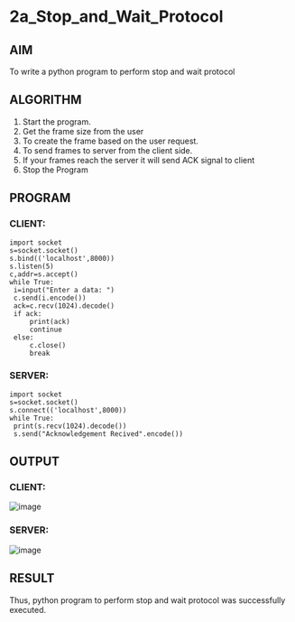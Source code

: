 # 2a_Stop_and_Wait_Protocol
## AIM 
To write a python program to perform stop and wait protocol
## ALGORITHM
1. Start the program.
2. Get the frame size from the user
3. To create the frame based on the user request.
4. To send frames to server from the client side.
5. If your frames reach the server it will send ACK signal to client
6. Stop the Program
## PROGRAM
### CLIENT: 
```
import socket
s=socket.socket()
s.bind(('localhost',8000))
s.listen(5)
c,addr=s.accept()
while True:
 i=input("Enter a data: ")
 c.send(i.encode())
 ack=c.recv(1024).decode()
 if ack:
     print(ack)
     continue
 else:
     c.close()
     break
```
### SERVER:
```
import socket
s=socket.socket()
s.connect(('localhost',8000))
while True:
 print(s.recv(1024).decode())
 s.send("Acknowledgement Recived".encode())
```
## OUTPUT
### CLIENT:
![image](https://github.com/arbasil05/2a_Stop_and_Wait_Protocol/assets/144218037/886dbd25-7da5-42a3-ab75-e2300af9b1e9)
### SERVER:
![image](https://github.com/arbasil05/2a_Stop_and_Wait_Protocol/assets/144218037/23ad0072-ca73-47b9-992d-583e142fd9be)



## RESULT
Thus, python program to perform stop and wait protocol was successfully executed.
